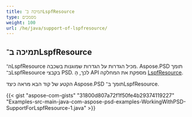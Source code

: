 ```yaml
---
title: תמיכה ב־LspfResource
type: מסמכים
weight: 100
url: /he/java/support-of-lspfresource/
---
```


## **תמיכה ב־LspfResource**
ה־LspfResource מכיל הגדרות על הגדרות שמוגנות בשכבה. Aspose.PSD תומך ב־LspfResource בקבצי PSD. לכך, הָ API מספקת את המחלקה [LspfResource](https://reference.aspose.com/java/psd/com.aspose.psd.fileformats.psd.layers.layerresources/LspfResource).

הקטע של קוד הבא מראה כיצד Aspose.PSD תומך ב־LspfResource.

{{< gist "aspose-com-gists" "31800d807a72f1f50fe4b29374119227" "Examples-src-main-java-com-aspose-psd-examples-WorkingWithPSD-SupportForLspfResource-1.java" >}}
